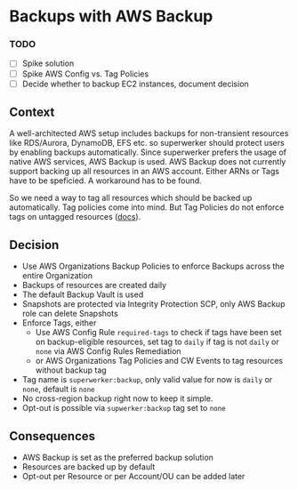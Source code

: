 
# Backups with AWS Backup

### TODO

 - [ ] Spike solution
 - [ ] Spike AWS Config vs. Tag Policies
 - [ ] Decide whether to backup EC2 instances, document decision

## Context

A well-architected AWS setup includes backups for non-transient resources like RDS/Aurora, DynamoDB, EFS etc. so superwerker should protect users by enabling backups automatically.
Since superwerker prefers the usage of native AWS services, AWS Backup is used.
AWS Backup does not currently support backing up all resources in an AWS account. Either ARNs or Tags have to be speficied. A workaround has to be found.

So we need a way to tag all resources which should be backed up automatically. Tag policies come into mind. But Tag Policies do not enforce tags on untagged resources ([docs](https://docs.aws.amazon.com/organizations/latest/userguide/orgs_manage_policies_tag-policies-enforcement.html)).

## Decision

- Use AWS Organizations Backup Policies to enforce Backups across the entire Organization
- Backups of resources are created daily
- The default Backup Vault is used
- Snapshots are protected via Integrity Protection SCP, only AWS Backup role can delete Snapshots 
- Enforce Tags, either
  - Use AWS Config Rule `required-tags` to check if tags have been set on backup-eligible resources, set tag to `daily` if tag is not `daily` or `none` via AWS Config Rules Remediation
  - or AWS Organizations Tag Policies and CW Events to tag resources without backup tag
- Tag name is `superwerker:backup`, only valid value for now is `daily` or `none`, default is `none`
- No cross-region backup right now to keep it simple.
- Opt-out is possible via `supwerker:backup` tag set to `none`

## Consequences

- AWS Backup is set as the preferred backup solution
- Resources are backed up by default
- Opt-out per Resource or per Account/OU can be added later 
